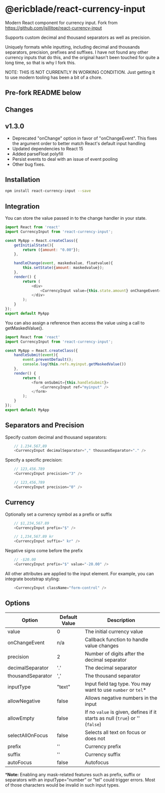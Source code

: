 # @ericblade/react-currency-input

Modern React component for currency input. Fork from https://github.com/jsillitoe/react-currency-input

Supports custom decimal and thousand separators as well as precision.

Uniquely formats while inputting, including decimal and thousands separators, precision, prefixes and suffixes.  I have not found any other currency inputs that do this, and the original hasn't been touched for quite a long time, so that is why I fork this.

NOTE: THIS IS NOT CURRENTLY IN WORKING CONDITION.  Just getting it to use modern tooling has been a bit of a chore.

## Pre-fork README below

## Changes

## v1.3.0

- Deprecated "onChange" option in favor of "onChangeEvent". This fixes the argument order to better match React's default input handling
- Updated dependencies to React 15
- Added parseFloat polyfill
- Persist events to deal with an issue of event pooling
- Other bug fixes.

## Installation

```bash
npm install react-currency-input --save
```

## Integration

You can store the value passed in to the change handler in your state.

```javascript
import React from 'react'
import CurrencyInput from 'react-currency-input';

const MyApp = React.createClass({
    getInitialState(){
        return ({amount: "0.00"});
    },

    handleChange(event, maskedvalue, floatvalue){
        this.setState({amount: maskedvalue});
    },
    render() {
        return (
            <div>
                <CurrencyInput value={this.state.amount} onChangeEvent={this.handleChange}/>
            </div>
        );
    }
});
export default MyApp
```

You can also assign a reference then access the value using a call to getMaskedValue().

```javascript
import React from 'react'
import CurrencyInput from 'react-currency-input';

const MyApp = React.createClass({
    handleSubmit(event){
        event.preventDefault();
        console.log(this.refs.myinput.getMaskedValue())
    },
    render() {
        return (
            <form onSubmit={this.handleSubmit}>
                <CurrencyInput ref="myinput" />
            </form>
        );
    }
});
export default MyApp
```

## Separators and Precision

Specify custom decimal and thousand separators:

```javascript
    // 1.234.567,89
    <CurrencyInput decimalSeparator="," thousandSeparator="." />
```

Specify a specific precision:

```javascript
    // 123,456.789
    <CurrencyInput precision="3" />
```

```javascript
    // 123,456,789
    <CurrencyInput precision="0" />
```

## Currency

Optionally set a currency symbol as a prefix or suffix

```javascript
    // $1,234,567.89
    <CurrencyInput prefix="$" />
```

```javascript
    // 1,234,567.89 kr
    <CurrencyInput suffix=" kr" />
```

Negative signs come before the prefix

```javascript
    // -$20.00
    <CurrencyInput prefix="$" value="-20.00" />
```

All other attributes are applied to the input element. For example, you can integrate bootstrap styling:

```javascript
    <CurrencyInput className="form-control" />
```

## Options

Option            | Default Value | Description
----------------- | ------------- | -----------------------------------------------------------------------------
value             | 0             | The initial currency value
onChangeEvent     | n/a           | Callback function to handle value changes
precision         | 2             | Number of digits after the decimal separator
decimalSeparator  | '.'           | The decimal separator
thousandSeparator | ','           | The thousand separator
inputType         | "text"        | Input field tag type. You may want to use `number` or `tel`*
allowNegative     | false         | Allows negative numbers in the input
allowEmpty        | false         | If no `value` is given, defines if it starts as null (`true`) or '' (`false`)
selectAllOnFocus  | false         | Selects all text on focus or does not
prefix            | ''            | Currency prefix
suffix            | ''            | Currency suffix
autoFocus         | false         | Autofocus

***Note:** Enabling any mask-related features such as prefix, suffix or separators with an inputType="number" or "tel" could trigger errors. Most of those characters would be invalid in such input types.
